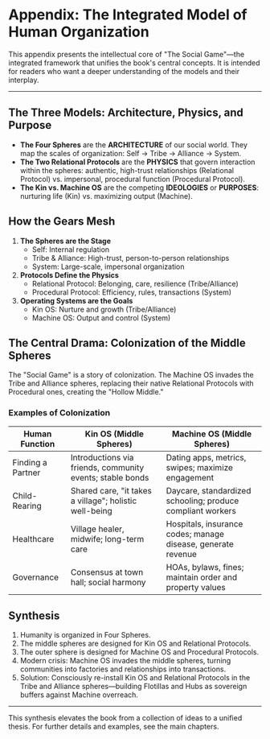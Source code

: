 # Appendix: The Integrated Model of Human Organization

This appendix presents the intellectual core of "The Social Game"—the integrated framework that unifies the book's central concepts. It is intended for readers who want a deeper understanding of the models and their interplay.

---

## The Three Models: Architecture, Physics, and Purpose

- **The Four Spheres** are the **ARCHITECTURE** of our social world. They map the scales of organization: Self → Tribe → Alliance → System.
- **The Two Relational Protocols** are the **PHYSICS** that govern interaction within the spheres: authentic, high-trust relationships (Relational Protocol) vs. impersonal, procedural function (Procedural Protocol).
- **The Kin vs. Machine OS** are the competing **IDEOLOGIES** or **PURPOSES**: nurturing life (Kin) vs. maximizing output (Machine).

## How the Gears Mesh

1. **The Spheres are the Stage**
   - Self: Internal regulation
   - Tribe & Alliance: High-trust, person-to-person relationships
   - System: Large-scale, impersonal organization
2. **Protocols Define the Physics**
   - Relational Protocol: Belonging, care, resilience (Tribe/Alliance)
   - Procedural Protocol: Efficiency, rules, transactions (System)
3. **Operating Systems are the Goals**
   - Kin OS: Nurture and growth (Tribe/Alliance)
   - Machine OS: Output and control (System)

## The Central Drama: Colonization of the Middle Spheres

The "Social Game" is a story of colonization. The Machine OS invades the Tribe and Alliance spheres, replacing their native Relational Protocols with Procedural ones, creating the "Hollow Middle."

### Examples of Colonization

| Human Function        | Kin OS (Middle Spheres)                                   | Machine OS (Middle Spheres)                                 |
|----------------------|-----------------------------------------------------------|-------------------------------------------------------------|
| Finding a Partner    | Introductions via friends, community events; stable bonds | Dating apps, metrics, swipes; maximize engagement           |
| Child-Rearing        | Shared care, "it takes a village"; holistic well-being   | Daycare, standardized schooling; produce compliant workers  |
| Healthcare           | Village healer, midwife; long-term care                   | Hospitals, insurance codes; manage disease, generate revenue|
| Governance           | Consensus at town hall; social harmony                    | HOAs, bylaws, fines; maintain order and property values     |

## Synthesis

1. Humanity is organized in Four Spheres.
2. The middle spheres are designed for Kin OS and Relational Protocols.
3. The outer sphere is designed for Machine OS and Procedural Protocols.
4. Modern crisis: Machine OS invades the middle spheres, turning communities into factories and relationships into transactions.
5. Solution: Consciously re-install Kin OS and Relational Protocols in the Tribe and Alliance spheres—building Flotillas and Hubs as sovereign buffers against Machine overreach.

---

This synthesis elevates the book from a collection of ideas to a unified thesis. For further details and examples, see the main chapters.
